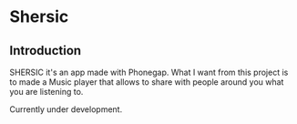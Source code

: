 # Shersic

## Introduction

SHERSIC it's an app made with Phonegap. What I want from this project is to made a Music player that allows to share with people around you what you are listening to.

Currently under development.
